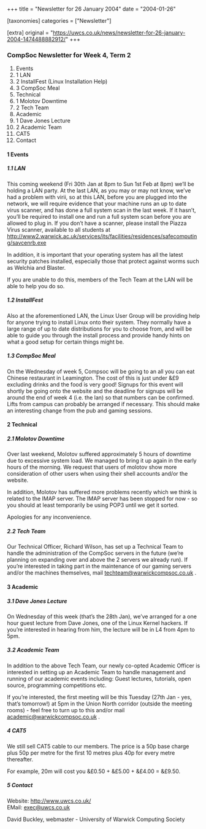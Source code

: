+++
title = "Newsletter for 26 January 2004"
date = "2004-01-26"

[taxonomies]
categories = ["Newsletter"]

[extra]
original = "https://uwcs.co.uk/news/newsletter-for-26-january-2004-1474488882912/"
+++

### CompSoc Newsletter for Week 4, Term 2

1.  Events
2.  1 LAN
3.  2 InstallFest (Linux Installation Help)
4.  3 CompSoc Meal
5.  Technical
6.  1 Molotov Downtime
7.  2 Tech Team
8.  Academic
9.  1 Dave Jones Lecture
10. 2 Academic Team
11. CAT5
12. Contact

#### 1 Events

##### 1.1 LAN

This coming weekend (Fri 30th Jan at 8pm to Sun 1st Feb at 8pm) we’ll be holding a LAN party. At the last LAN, as you may or may not know, we’ve had a problem with virii, so at this LAN, before you are plugged into the network, we will require evidence that your machine runs an up to date virus scanner, and has done a full system scan in the last week. If it hasn’t, you’ll be required to install one and run a full system scan before you are allowed to plug in. If you don’t have a scanner, please install the Piazza Virus scanner, available to all students at http://www2.warwick.ac.uk/services/its/facilities/residences/safecomputing/savcenrb.exe

In addition, it is important that your operating system has all the latest security patches installed, especially those that protect against worms such as Welchia and Blaster.

If you are unable to do this, members of the Tech Team at the LAN will be able to help you do so.

##### 1.2 InstallFest

Also at the aforementioned LAN, the Linux User Group will be providing help for anyone trying to install Linux onto their system. They normally have a large range of up to date distributions for you to choose from, and will be able to guide you through the install process and provide handy hints on what a good setup for certain things might be.

##### 1.3 CompSoc Meal

On the Wednesday of week 5, Compsoc will be going to an all you can eat Chinese restaurant in Leamington. The cost of this is just under &£9 excluding drinks and the food is very good\! Signups for this event will shortly be going onto the website and the deadline for signups will be around the end of week 4 (i.e. the lan) so that numbers can be confirmed. Lifts from campus can probably be arranged if necessary. This should make an interesting change from the pub and gaming sessions.

#### 2 Technical

##### 2.1 Molotov Downtime

Over last weekend, Molotov suffered approximately 5 hours of downtime due to excessive system load. We managed to bring it up again in the early hours of the morning. We request that users of molotov show more consideration of other users when using their shell accounts and/or the website.

In addition, Molotov has suffered more problems recently which we think is related to the IMAP server. The IMAP server has been stopped for now - so you should at least temporarily be using POP3 until we get it sorted.

Apologies for any inconvenience.

##### 2.2 Tech Team

Our Technical Officer, Richard Wilson, has set up a Technical Team to handle the administration of the CompSoc servers in the future (we’re planning on expanding over and above the 2 servers we already run). If you’re interested in taking part in the maintenance of our gaming servers and/or the machines themselves, mail techteam@warwickcompsoc.co.uk .

#### 3 Academic

##### 3.1 Dave Jones Lecture

On Wednesday of this week (that’s the 28th Jan), we’ve arranged for a one hour guest lecture from Dave Jones, one of the Linux Kernel hackers. If you’re interested in hearing from him, the lecture will be in L4 from 4pm to 5pm.

##### 3.2 Academic Team

In addition to the above Tech Team, our newly co-opted Academic Officer is interested in setting up an Academic Team to handle management and running of our academic events including: Guest lectures, tutorials, open source, programming competitions etc.

If you’re interested, the first meeting will be this Tuesday (27th Jan - yes, that’s tomorrow\!) at 5pm in the Union North corridor (outside the meeting rooms) - feel free to turn up to this and/or mail academic@warwickcompsoc.co.uk .

##### 4 CAT5

We still sell CAT5 cable to our members. The price is a 50p base charge plus 50p per metre for the first 10 metres plus 40p for every metre thereafter.

For example, 20m will cost you &£0.50 + &£5.00 + &£4.00 = &£9.50.

##### 5 Contact

Website: http://www.uwcs.co.uk/  
EMail: exec@uwcs.co.uk

David Buckley, webmaster - University of Warwick Computing Society
